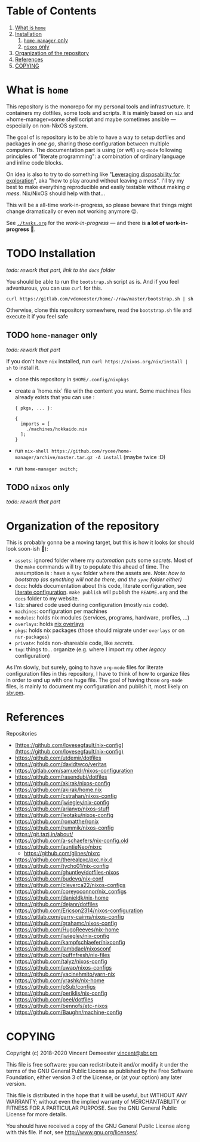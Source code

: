 
# Table of Contents

1.  [What is `home`](#h:0272c5ac-0b7f-4ebb-91f0-defa66c2d285)
2.  [Installation](#h:e289aa81-d0ec-49a0-ba94-933e85d4ee8c)
    1.  [`home-manager` only](#h:62ee62f0-7e1a-4abc-b289-ac24d12e733c)
    2.  [`nixos` only](#h:5529fb57-a55d-4b81-a164-e5d1104b7e0b)
3.  [Organization of the repository](#h:b74304bf-e7e6-4425-9123-e50eca3eb8fa)
4.  [References](#h:e5a95a68-f031-438b-831c-824803d0bc3e)
5.  [COPYING](#h:716e598e-3b1a-4e48-a72b-608c3a970db9)



<a id="h:0272c5ac-0b7f-4ebb-91f0-defa66c2d285"></a>

# What is `home`

This repository is the monorepo for my personal tools and infrastructure. It containers my
dotfiles, some tools and scripts. It is mainly based on `nix` and =home-manager=some shell
script and maybe sometimes ansible — especially on non-NixOS system.

The goal of is repository is to be able to have a way to setup dotfiles and packages in
*one go*, sharing those configuration between multiple computers. The documentation part
is using (or *will*) `org-mode` following principles of "literate programming": a
combination of ordinary language and inline code blocks.

On idea is also to try to do something like "[Leveraging disposability for exploration](https://willschenk.com/articles/2020/leveraging_disposability_for_exploration/)",
aka "how to play around without leaving a mess". I'll try my best to make everything
reproducible and easily testable without making *a mess*. Nix/NixOS should help with that…

This will be a all-time work-in-progress, so please beware that things might change
dramatically or even not working anymore 😛.

See [`./tasks.org`](./tasks.md) for the *work-in-progress* — and there is **a lot of work-in-progress** 👼.


<a id="h:e289aa81-d0ec-49a0-ba94-933e85d4ee8c"></a>

# TODO Installation

*todo: rework that part, link to the `docs` folder*

You should be able to run the `bootstrap.sh` script as is. And if you feel adventurous,
you can use `curl` for this.

    curl https://gitlab.com/vdemeester/home/-/raw/master/bootstrap.sh | sh

Otherwise, clone this repository somewhere, read the `bootstrap.sh` file and execute it if
you feel safe


<a id="h:62ee62f0-7e1a-4abc-b289-ac24d12e733c"></a>

## TODO `home-manager` only

*todo: rework that part*

If you don't have `nix` installed, run `curl https://nixos.org/nix/install | sh` to install it.

-   clone this repository in `$HOME/.config/nixpkgs`
-   create a \`home.nix\` file with the content you want.
    Some machines files already exists that you can use :
    
        { pkgs, ... }:
        
        {
          imports = [
            ./machines/hokkaido.nix
          ];
        }

-   run `nix-shell https://github.com/rycee/home-manager/archive/master.tar.gz -A install` (maybe twice :D)
-   run `home-manager switch;`


<a id="h:5529fb57-a55d-4b81-a164-e5d1104b7e0b"></a>

## TODO `nixos` only

*todo: rework that part*


<a id="h:b74304bf-e7e6-4425-9123-e50eca3eb8fa"></a>

# Organization of the repository

This is probably gonna be a moving target, but this is how it looks (or should look
soon-ish 👼):

-   `assets`: ignored folder where my *automation* puts some *secrets*.
    Most of the `make` commands will try to populate this ahead of time. The assumption is :
    have a `sync` folder where the assets are. *Note: how to bootstrap (as syncthing will
    not be there, and the `sync` folder either)*
-   `docs`: holds documentation about this code, literate configuration, see [literate configuration](#org6f7fd26).
    `make publish` will publish the `README.org` and the `docs` folder to my website.
-   `lib`: shared code used during configuration (mostly `nix` code).
-   `machines`: configuration per machines
-   `modules`: holds nix modules (services, programs, hardware, profiles, …)
-   `overlays`: holds [nix overlays](https://nixos.wiki/wiki/Overlays)
-   `pkgs`: holds nix packages (those should migrate under `overlays` or on `nur-packages`)
-   `private`: holds non-shareable code, like *secrets*.
-   `tmp`: things to… organize (e.g. where I import my other *legacy* configuration)

<a id="org6f7fd26"></a>As I'm slowly, but <span class="underline">surely</span>, going to have `org-mode` files for
literate configuration files in this repository, I have to think of how to organize files
in order to end up with one huge file. The goal of having those `org-mode` files, is
mainly to document my configuration and publish it, most likely on [sbr.pm](https://sbr.pm).


<a id="h:e5a95a68-f031-438b-831c-824803d0bc3e"></a>

# References

Repositories

-   [https://github.com/lovesegfault/nix-config](https://github.com/lovesegfault/nix-config)
-   <https://github.com/utdemir/dotfiles>
-   <https://github.com/davidtwco/veritas>
-   <https://gitlab.com/samueldr/nixos-configuration>
-   <https://github.com/rasendubi/dotfiles>
-   <https://github.com/akirak/nixos-config>
-   <https://github.com/akirak/home.nix>
-   <https://github.com/cstrahan/nixos-config>
-   <https://github.com/jwiegley/nix-config>
-   <https://github.com/arianvp/nixos-stuff>
-   <https://github.com/leotaku/nixos-config>
-   <https://github.com/romatthe/ronix>
-   <https://github.com/rummik/nixos-config>
-   <https://git.tazj.in/about/>
-   <https://github.com/a-schaefers/nix-config.old>
-   <https://github.com/auntieNeo/nixrc>
    -   <https://github.com/glines/nixrc>
-   <https://github.com/therealpxc/pxc.nix.d>
-   <https://github.com/tycho01/nix-config>
-   <https://github.com/ghuntley/dotfiles-nixos>
-   <https://github.com/budevg/nix-conf>
-   <https://github.com/cleverca22/nixos-configs>
-   <https://github.com/coreyoconnor/nix_configs>
-   <https://github.com/danieldk/nix-home>
-   <https://github.com/dejanr/dotfiles>
-   <https://github.com/Ericson2314/nixos-configuration>
-   <https://gitlab.com/garry-cairns/nixos-config>
-   <https://github.com/grahamc/nixos-config>
-   <https://github.com/HugoReeves/nix-home>
-   <https://github.com/jwiegley/nix-config>
-   <https://github.com/kampfschlaefer/nixconfig>
-   <https://github.com/lambdael/nixosconf>
-   <https://github.com/puffnfresh/nix-files>
-   <https://github.com/talyz/nixos-config>
-   <https://github.com/uwap/nixos-configs>
-   <https://github.com/yacinehmito/yarn-nix>
-   <https://github.com/yrashk/nix-home>
-   <https://github.com/pSub/configs>
-   <https://github.com/periklis/nix-config>
-   <https://github.com/peel/dotfiles>
-   <https://github.com/bennofs/etc-nixos>
-   <https://github.com/Baughn/machine-config>


<a id="h:716e598e-3b1a-4e48-a72b-608c3a970db9"></a>

# COPYING

Copyright (c) 2018-2020 Vincent Demeester <vincent@sbr.pm>

This file is free software: you can redistribute it and/or modify it
under the terms of the GNU General Public License as published by the
Free Software Foundation, either version 3 of the License, or (at
your option) any later version.

This file is distributed in the hope that it will be useful, but
WITHOUT ANY WARRANTY; without even the implied warranty of
MERCHANTABILITY or FITNESS FOR A PARTICULAR PURPOSE.  See the GNU
General Public License for more details.

You should have received a copy of the GNU General Public License
along with this file.  If not, see <http://www.gnu.org/licenses/>.

